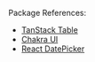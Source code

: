 Package References:

- [TanStack Table](https://tanstack.com/table/v8)
- [Chakra UI](https://chakra-ui.com/)
- [React DatePicker](https://www.npmjs.com/package/react-datepicker?activeTab=readme)
